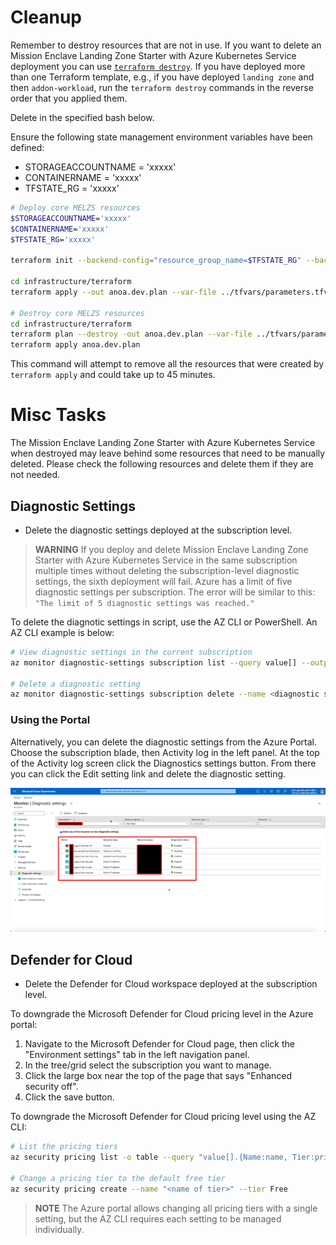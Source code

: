 # Cleanup

Remember to destroy resources that are not in use. If you want to delete an Mission Enclave Landing Zone Starter with Azure Kubernetes Service deployment you can use [`terraform destroy`](https://www.terraform.io/docs/cli/commands/destroy.html). If you have deployed more than one Terraform template, e.g., if you have deployed `landing zone` and then `addon-workload`, run the `terraform destroy` commands in the reverse order that you applied them.

Delete in the specified bash below.

Ensure the following state management environment variables have been defined:

- STORAGEACCOUNTNAME = 'xxxxx'
- CONTAINERNAME      = 'xxxxx'
- TFSTATE_RG         = 'xxxxx'

```bash
# Deploy core MELZS resources
$STORAGEACCOUNTNAME='xxxxx'
$CONTAINERNAME='xxxxx'
$TFSTATE_RG='xxxxx'

terraform init --backend-config="resource_group_name=$TFSTATE_RG" --backend-config="storage_account_name=$STORAGEACCOUNTNAME" --backend-config="container_name=$CONTAINERNAME"

cd infrastructure/terraform
terraform apply --out anoa.dev.plan --var-file ../tfvars/parameters.tfvars --var "subscription_id_hub=<<subscription_id>>" --var "vm_admin_password=<<password>>"

# Destroy core MELZS resources
cd infrastructure/terraform
terraform plan --destroy -out anoa.dev.plan --var-file ../tfvars/parameters.tfvars -var "subscription_id_hub=<<subscription_id>>" --var "vm_admin_password=<<password>>"
terraform apply anoa.dev.plan
```

This command will attempt to remove all the resources that were created by `terraform apply` and could take up to 45 minutes.

# Misc Tasks

The Mission Enclave Landing Zone Starter with Azure Kubernetes Service when destroyed may leave behind some resources that need to be manually deleted. Please check the following resources and delete them if they are not needed.

## Diagnostic Settings

- Delete the diagnostic settings deployed at the subscription level.

> **WARNING** If you deploy and delete Mission Enclave Landing Zone Starter with Azure Kubernetes Service in the same subscription multiple times without deleting the subscription-level diagnostic settings, the sixth deployment will fail. Azure has a limit of five diagnostic settings per subscription. The error will be similar to this: `"The limit of 5 diagnostic settings was reached."`

To delete the diagnotic settings in script, use the AZ CLI or PowerShell. An AZ CLI example is below:

```BASH
# View diagnostic settings in the current subscription
az monitor diagnostic-settings subscription list --query value[] --output table

# Delete a diagnostic setting
az monitor diagnostic-settings subscription delete --name <diagnostic setting name>
```

### Using the Portal

Alternatively, you can delete the diagnostic settings from the Azure Portal. Choose the subscription blade, then Activity log in the left panel. At the top of the Activity log screen click the Diagnostics settings button. From there you can click the Edit setting link and delete the diagnostic setting.

![Diagnostic settings from the Azure Portal](../../img/diagnostic_settings_Azure_Portal.png)

## Defender for Cloud

- Delete the Defender for Cloud workspace deployed at the subscription level.

To downgrade the Microsoft Defender for Cloud pricing level in the Azure portal:

1. Navigate to the Microsoft Defender for Cloud page, then click the "Environment settings" tab in the left navigation panel.
1. In the tree/grid select the subscription you want to manage.
1. Click the large box near the top of the page that says "Enhanced security off".
1. Click the save button.

To downgrade the Microsoft Defender for Cloud pricing level using the AZ CLI:

```BASH
# List the pricing tiers
az security pricing list -o table --query "value[].{Name:name, Tier:pricingTier}"

# Change a pricing tier to the default free tier
az security pricing create --name "<name of tier>" --tier Free
```

> **NOTE** The Azure portal allows changing all pricing tiers with a single setting, but the AZ CLI requires each setting to be managed individually.
